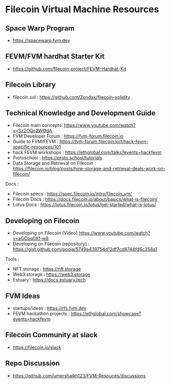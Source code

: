 <!-- @format -->

# Filecoin Virtual Machine Resources

## Space Warp Program
- https://spacewarp.fvm.dev

## FEVM/FVM hardhat Starter Kit

- https://github.com/filecoin-project/FEVM-Hardhat-Kit

## Filecoin Library
- filecoin.sol : https://github.com/Zondax/filecoin-solidity

## Technical Knowledge and Development Guide

- Filecoin main concepts: https://www.youtube.com/watch?v=Sz2OQc2WOdA
- FVM Developer Forum :  https://fvm-forum.filecoin.io
- Guide to FVM/FEVM :  https://fvm-forum.filecoin.io/t/hack-fevm-specific-resources/101
- hack FEVM workshops : https://ethglobal.com/talks?events=hackfevm
- Protoschool : https://proto.school/tutorials
- Data Storage and Retrieval on Filecoin : https://filecoin.io/blog/posts/how-storage-and-retrieval-deals-work-on-filecoin/

Docs :
- Filecoin specs : https://spec.filecoin.io/intro/filecoin_vm/ 
- Filecoin Docs : https://docs.filecoin.io/about/basics/what-is-filecoin/
- Lotus Docs : https://lotus.filecoin.io/lotus/get-started/what-is-lotus/


## Developing on Filecoin 

- Developing on Filecoin (Video) https://www.youtube.com/watch?v=aGCpq0Xf-w8
- Developing on Filecoin (repository) : https://gist.github.com/pooja/5749a439754d12df7cd8744fd6c358a1

Tools :
- NFT.storage : https://nft.storage
- Web3.storage : https://web3.storage
- Estuary : https://docs.estuary.tech


## FVM Ideas 
- startups/ideas : https://rfs.fvm.dev
- FEVM hackathon projects : https://ethglobal.com/showcase?events=hackfevm

## Filecoin Community at slack
- https://filecoin.io/slack


## Repo Discussion
- https://github.com/umershaikh123/FVM-Resouces/discussions

